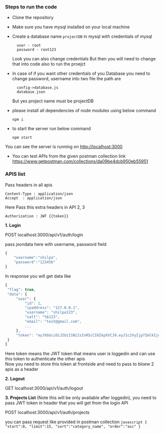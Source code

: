 ### Steps to run the code

- Clone the repository
- Make sure you have mysql installed on your local machine 
- Create a database name `projectDB` in mysql with credentials of mysql
  
        user - root
        password - root123
    
  Look you can also change credentials But then you will need to change that into code also to run the proejct
- In case of if you want other credentials of you Database you need to change password, username into two file the path are
 
        config->database.js
        database.json

   But yes project name must be projectDB

- please install all dependencies of node modules using below command
   
     `npm i`

- to start the server run below command
 
     `npm start`

You can see the server is running on [http://localhost:3000](http://localhost:3000)
-  You can test APIs from the given postman collection link
   https://www.getpostman.com/collections/da09be4dcb950eb55951

### APIS list

Pass headers in all apis 
```
Content-Type : application/json
Accept  : application/json    
```

Here Pass this extra headers in API 2, 3
   
```
Authorization : JWT {{token}}    
```   

**1. Login**

   POST localhost:3000/api/v1/auth/login 
   
   pass jsondata here with username, password field  
   ```javascript
   {   
       "username":"shilpa",
       "password":"123456"   
   }   
   ```   
  
   In response you will get data like 
      
   ```javascript
   {
    "flag": true,
    "data": {
        "user": {
            "id": 1,
            "ipaddress": "127.0.0.1",
            "username": "shilpa123",
            "salt": "%$123",
            "email": "test@gmail.com",
            ...
        },
        "token": "eyJhbGciOiJIUzI1NiIsInR5cCI6IkpXVCJ9.eyJ1c2VyIjp7ImlkIjoxLCJpcGFkZHJlc3MiOiIxMjcuMC4wLjEiLCJ1c2VybmFtZSI6InNoaWxwYTEyMyIsInNhbHQiOiIlJDEyMyIsImVtYWlsIjoidGVzdEBnbWFpbC5jb20iLCJmaXJzdF9uYW1lIjoiU2hpbHBhIiwibGFzdF9uYW1lIjoiUGF0ZWwiLCJjaXR5Ijoic3VyYXQiLCJzdGF0ZSI6Imd1amFyYXQiLCJ6aXBfY29kZSI6IjM5NTAwMyIsImNvdW50cnkiOjUwMCwiY3JlYXRlZEF0IjoiMjAxOS0wNC0wOVQyMTo0MDozOC4wMDBaIiwidXBkYXRlZEF0IjoiMjAxOS0wNC0wOVQyMTo0MDozOC4wMDBaIn0sImlhdCI6MTU1NDg2ODkxNiwiZXhwIjoxNTU1MzAwOTE2LCJhdWQiOiJsb2NhbGhvc3QiLCJpc3MiOiJsb2NhbGhvc3QifQ.9yV5CrZnJ8naxQWaxXRuHOWZVPES72kPE9pLm5M_XFY"
    }
  }
   ``` 

  Here token means the JWT token that means user is loggedin and can use this token to authenticate the other apis    
  Now you need to store this token at frontside and need to pass to bloew 2 apis as a header
     
  
**2. Logout**
  
   GET localhost:3000/api/v1/auth/logout
   
**3. Projects List**  (Note this will be only available after loggedin), you need to pass JWT token in header that you will get from the login API

   POST localhost:3000/api/v1/auth/projects
    
   you can pass request like provided in postman collection
    ```javascript
    {
     "start":0,
     "limit":15,
     "sort":"category_name",
     "order":"asc"
    }
    ```

